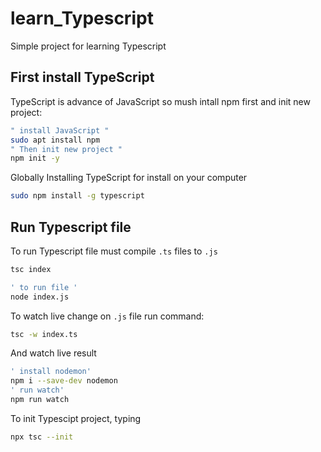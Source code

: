 # learn_Typescript
Simple project for learning Typescript

## First install TypeScript
TypeScript is advance of JavaScript so mush intall npm first and init new project:
```bash
" install JavaScript "
sudo apt install npm
" Then init new project "
npm init -y
```

Globally Installing TypeScript for install on your computer
```bash
sudo npm install -g typescript
```

## Run Typescript file
To run Typescript file must compile `.ts` files to `.js`
```bash
tsc index

' to run file '
node index.js
```
To watch live change on `.js` file run command:
```bash
tsc -w index.ts
```
And watch live result
```bash
' install nodemon'
npm i --save-dev nodemon
' run watch'
npm run watch
```

To init Typescipt project, typing
```bash
npx tsc --init
```